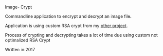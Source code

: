 Image- Crypt

Commandline application to encrypt and decrypt an image file.

Application is using custom RSA crypt from my [other project](https://github.com/Pazdr0/RSA---Crypt).

Process of crypting and decrypting takes a lot of time due using custom not optimalized RSA Crypt



Written in 2017

